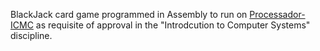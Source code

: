 BlackJack card game programmed in Assembly to run on [Processador-ICMC](https://github.com/simoesusp/Processador-ICMC) as requisite of approval in the "Introdcution to Computer Systems" discipline.
